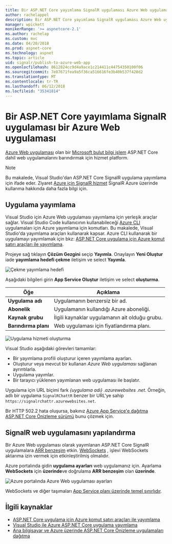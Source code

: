 ```yaml
---
title: Bir ASP.NET Core yayımlama SignalR uygulaması Azure Web uygulaması
author: rachelappel
description: Bir ASP.NET Core yayımlama SignalR uygulaması Azure Web uygulaması
manager: wpickett
monikerRange: '>= aspnetcore-2.1'
ms.author: rachelap
ms.custom: mvc
ms.date: 04/20/2018
ms.prod: aspnet-core
ms.technology: aspnet
ms.topic: article
uid: signalr/publish-to-azure-web-app
ms.openlocfilehash: 8612824cc9d4a9ace1c214411c44754350100f06
ms.sourcegitcommit: 7e87671fea9a5f36ca516616fe3b40b537f428d2
ms.translationtype: MT
ms.contentlocale: tr-TR
ms.lasthandoff: 06/12/2018
ms.locfileid: "35341814"
---
```

# <a name="publish-an-aspnet-core-signalr-app-to-an-azure-web-app"></a>Bir ASP.NET Core yayımlama SignalR uygulaması bir Azure Web uygulaması

[Azure Web uygulaması](/azure/app-service/app-service-web-overview) olan bir [Microsoft bulut bilgi işlem](https://azure.microsoft.com/) ASP.NET Core dahil web uygulamalarını barındırmak için hizmet platform.

> [!NOTE]
> Bu makalede, Visual Studio'dan ASP.NET Core SignalR uygulama yayımlama için ifade eder. Ziyaret [Azure için SignalR hizmet](https://azure.microsoft.com/en-gb/services/signalr-service?) SignalR Azure üzerinde kullanma hakkında daha fazla bilgi için.

## <a name="publish-the-app"></a>Uygulama yayımlama

Visual Studio için Azure Web uygulaması yayımlama için yerleşik araçlar sağlar. Visual Studio Code kullanıcının kullanabileceği [Azure CLI](/cli/azure) uygulamaları için Azure yayımlama için komutları. Bu makalede, Visual Studio'da yayımlama araçları kullanarak kapsar. Azure CLI kullanarak bir uygulamayı yayımlamak için bkz: [ASP.NET Core uygulama için Azure komut satırı araçları ile yayımlama](xref:tutorials/publish-to-azure-webapp-using-cli).

Projeye sağ tıklayın **Çözüm Gezgini** seçip **Yayımla**. Onaylayın **Yeni Oluştur** iade **yayımlama hedefi çekme** iletişim ve select **Yayımla**.

![Çekme yayımlama hedefi](publish-to-azure-web-app/_static/pick-publish-target-dialog.png)

Aşağıdaki bilgileri girin **App Service Oluştur** iletişim ve select **oluşturma**.

| Öğe | Açıklama |
| ---- | ----------- |
| **Uygulama adı** | Uygulamanın benzersiz bir ad. |
| **Abonelik** | Uygulamanın kullandığı Azure aboneliği. |
| **Kaynak grubu** | İlgili kaynaklar uygulamanın ait olduğu grubu.  |
| **Barındırma planı** | Web uygulaması için fiyatlandırma planı. |

![Uygulama hizmeti oluşturma](publish-to-azure-web-app/_static/create-app-service-dialog.png)

Visual Studio aşağıdaki görevleri tamamlar:

* Bir yayımlama profili oluşturur içeren yayımlama ayarları.
* Oluşturur veya mevcut bir kullanan *Azure Web uygulaması* sağlanan ayrıntılarla.
* Uygulama yayımlar.
* Bir tarayıcı yüklenen yayımlanan web uygulaması ile başlatır.

Uygulama için URL biçimi fark *{uygulama adı} .azurewebsites .net*. Örneğin, adlı bir uygulama `SignalRChattR` benzer bir URL'ye sahip `https://signalrchattr.azurewebsites.net`.

Bir HTTP 502.2 hata oluşursa, bakınız [Azure App Service'e dağıtma ASP.NET Core Önizleme sürümü](xref:host-and-deploy/azure-apps/index) bunu çözmek için.

## <a name="configure-signalr-web-app"></a>SignalR web uygulamasını yapılandırma

Bir Azure Web uygulaması olarak yayımlanan ASP.NET Core SignalR uygulamalara [ARR benzeşim](https://en.wikipedia.org/wiki/Application_Request_Routing) etkin. [WebSockets](xref:fundamentals/websockets) , işlevi WebSockets aktarıma izin vermek için etkinleştirilmiş olmalıdır.

Azure portalında gidin **uygulama ayarları** web uygulamanız için. Ayarlama **WebSockets** için **üzerinde**ve doğrulama **ARR benzeşim** olan **üzerinde**.

![Azure portalında Azure Web uygulaması ayarları](publish-to-azure-web-app/_static/azure-web-app-settings.png)

 WebSockets ve diğer taşımaları [App Service planı üzerinde temel sınırlıdır](/azure/azure-subscription-service-limits#app-service-limits).

## <a name="related-resources"></a>İlgili kaynaklar

* [ASP.NET Core uygulama için Azure komut satırı araçları ile yayımlama](xref:tutorials/publish-to-azure-webapp-using-cli?tabs=windows)
* [Visual Studio ile Azure ASP.NET Core uygulama yayımlama](xref:tutorials/publish-to-azure-webapp-using-vs)
* [Ana bilgisayar ve Azure üzerinde ASP.NET Core Önizleme uygulamaları dağıtma](xref:host-and-deploy/azure-apps/index#deploy-aspnet-core-preview-release-to-azure-app-service)
